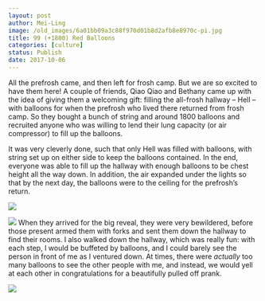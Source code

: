 ```yaml
---
layout: post
author: Mei-Ling
image: /old_images/6a01bb09a3c88f970d01b8d2afb8e8970c-pi.jpg
title: 99 (+1800) Red Balloons
categories: [culture]
status: Publish
date: 2017-10-06
---
```


All the prefrosh came, and then left for frosh camp. But we are so excited to have them here! A couple of friends, Qiao Qiao and Bethany came up with the idea of giving them a welcoming gift: filling the all-frosh hallway – Hell – with balloons for when the prefrosh who lived there returned from frosh camp. So they bought a bunch of string and around 1800 balloons and recruited anyone who was willing to lend their lung capacity (or air compressor) to fill up the balloons.

It was very cleverly done, such that only Hell was filled with balloons, with string set up on either side to keep the balloons contained. In the end, everyone was able to fill up the hallway with enough balloons to be chest height all the way down. In addition, the air expanded under the lights so that by the next day, the balloons were to the ceiling for the prefrosh’s return.


![](/old_images/6a01bb09a3c88f970d01bb09c87bab970d-pi.jpg)

![](/old_images/6a01bb09a3c88f970d01bb09c87bb4970d-pi.jpg)
When they arrived for the big reveal, they were very bewildered, before those present armed them with forks and sent them down the hallway to find their rooms. I also walked down the hallway, which was really fun: with each step, I would be buffeted by balloons, and I could barely see the person in front of me as I ventured down. At times, there were *actually* too many balloons to see the other people with me, and instead, we would yell at each other in congratulations for a beautifully pulled off prank.


![](/old_images/6a01bb09a3c88f970d01b7c9256644970b-pi.jpg)
